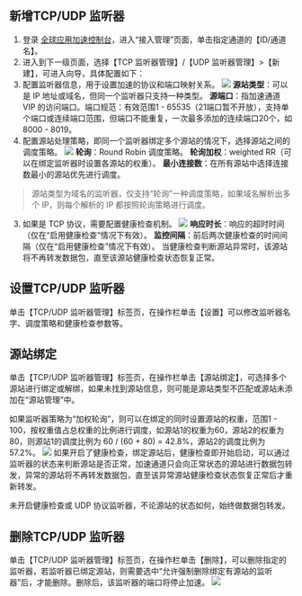 ## 新增TCP/UDP 监听器
1. 登录 [全球应用加速控制台](https://console.cloud.tencent.com/gaap)，进入“接入管理”页面，单击指定通道的【ID/通道名】。
2. 进入到下一级页面，选择【TCP 监听器管理】/【UDP 监听器管理】>【新建】，可进入向导，具体配置如下：
 1. 配置监听器信息，用于设置加速的协议和端口映射关系。
![](https://main.qcloudimg.com/raw/ccb559a46fe23d7cbaf67e0a80cd21b2.png)
**源站类型**：可以是 IP 地址或域名，但同一个监听器只支持一种类型。
**源端口**：指加速通道 VIP 的访问端口。端口规范：有效范围1 - 65535（21端口暂不开放），支持单个端口或连续端口范围，但端口不能重复，一次最多添加的连续端口20个，如8000 - 8019。
 2. 配置源站处理策略，即同一个监听器绑定多个源站的情况下，选择源站之间的调度策略。
![](https://main.qcloudimg.com/raw/eada50bba6b187bbf1063c85a9bb82d8.png)
**轮询**：Round Robin 调度策略。
**轮询加权**：weighted RR（可以在绑定监听器时设置各源站的权重）。
**最小连接数**：在所有源站中选择连接数最小的源站优先进行调度。
>源站类型为域名的监听器，仅支持“轮询”一种调度策略，如果域名解析出多个 IP，则每个解析的 IP 都按照轮询策略进行调度。
 3. 如果是 TCP 协议，需要配置健康检查机制。
![](https://main.qcloudimg.com/raw/ffc68c9eacdbf9d84590fe749c0a6477.png)
**响应时长**：响应的超时时间（仅在“启用健康检查”情况下有效）。
**监控间隔**：前后两次健康检查的时间间隔（仅在“启用健康检查”情况下有效）。
当健康检查判断源站异常时，该源站将不再转发数据包，直至该源站健康检查状态恢复正常。

## 设置TCP/UDP 监听器
单击【TCP/UDP 监听器管理】标签页，在操作栏单击【设置】可以修改监听器名字、调度策略和健康检查参数等。

## 源站绑定
单击【TCP/UDP 监听器管理】标签页，在操作栏单击【源站绑定】，可选择多个源站进行绑定或解绑，如果未找到源站信息，则可能是源站类型不匹配或源站未添加在“源站管理”中。

如果监听器策略为“加权轮询”，则可以在绑定的同时设置源站的权重，范围1 - 100，按权重值占总权重的比例进行调度，如源站1的权重为60，源站2的权重为80，则源站1的调度比例为 60 / (60 + 80) = 42.8%，源站2的调度比例为57.2%。
![](https://main.qcloudimg.com/raw/22ff9940b78c12c22388bb474f39295e.png)
如果开启了健康检查，绑定源站后，健康检查即开始启动，可以通过监听器的状态来判断源站是否正常，加速通道只会向正常状态的源站进行数据包转发，异常的源站将不再转发数据包，直至该异常源站健康检查状态恢复正常后才重新转发。

未开启健康检查或 UDP 协议监听器，不论源站的状态如何，始终做数据包转发。
<!-- ![](https://main.qcloudimg.com/raw/7142b3a642030d3019464e849f197ab1.png) -->

## 删除TCP/UDP 监听器
单击【TCP/UDP 监听器管理】标签页，在操作栏单击【删除】，可以删除指定的监听器，若监听器已绑定源站，则需要选中“允许强制删除绑定有源站的监听器”后，才能删除。删除后，该监听器的端口将停止加速。
![](https://main.qcloudimg.com/raw/987d8c8ca0937b698d60941959713c00.png)

